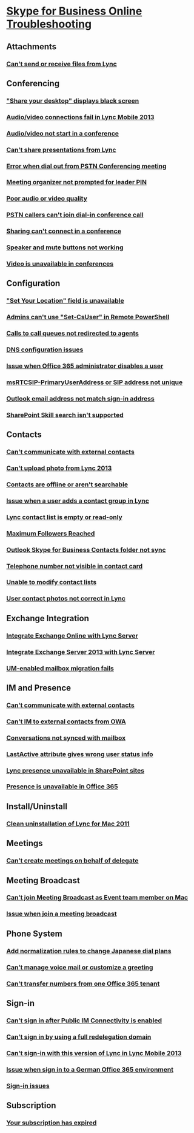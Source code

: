# [Skype for Business Online Troubleshooting](../online.md)

## Attachments
### [Can't send or receive files from Lync ](../online-attachments/cant-send-receive-files-attachments.md)

## Conferencing
### ["Share your desktop" displays black screen](../online-conferencing/sharing-display-black-screen.md)
### [Audio/video connections fail in Lync Mobile 2013](../online-conferencing/audio-or-video-connections-fail.md)
### [Audio/video not start in a conference ](../online-conferencing/audio-or-video-not-start.md)
### [Can't share presentations from Lync](../online-conferencing/cant-share-presentations.md)
### [Error when dial out from PSTN Conferencing meeting](../online-conferencing/dial-out-to-telephone-from-pstn-meeting.md)
### [Meeting organizer not prompted for leader PIN](../online-conferencing/meeting-organizer-not-prompted-for-leader-pin.md)
### [Poor audio or video quality](../online-conferencing/poor-audio-video-quality.md)
### [PSTN callers can't join dial-in conference call](../online-conferencing/pstn-callers-cant-join-dial-in-call.md)
### [Sharing can't connect in a conference](../online-conferencing/sharing-cannot-connect.md)
### [Speaker and mute buttons not working](../online-conferencing/speaker-and-mute-buttons-not-working.md)
### [Video is unavailable in conferences](../online-conferencing/video-is-unavailable-sfb-online-conference.md)

## Configuration
### ["Set Your Location" field is unavailable](../online-conferencing/cant-set-location-in-lync.md)
### [Admins can't use "Set-CsUser" in Remote PowerShell](../online-conferencing/admins-cant-use-set-csuser.md)
### [Calls to call queues not redirected to agents](../online-configuration/call-queues-not-redirect-to-agents.md)
### [DNS configuration issues](../online-configuration/dns-configuration-issue.md)
### [Issue when Office 365 administrator disables a user](../online-conferencing/license-validation-error.md)
### [msRTCSIP-PrimaryUserAddress or SIP address not unique](../online-conferencing/msrtcsip-primaryuseraddress-proxyaddaddress.md)
### [Outlook email address not match sign-in address](../online-conferencing/problem-connecting-to-outlook.md)
### [SharePoint Skill search isn't supported](../online-conferencing/sharepoint-skill-search-not-supported.md)

## Contacts
### [Can't communicate with external contacts ](../online-contacts/cant-communicate-with-external-contact.md)
### [Can't upload photo from Lync 2013](../online-contacts/cant-upload-photo-to-sfb-online.md)
### [Contacts are offline or aren't searchable](../online-contacts/contacts-offline-not-searchable.md)
### [Issue when a user adds a contact group in Lync](../online-contacts/cannot-add-contact-group.md)
### [Lync contact list is empty or read-only](../online-contacts/lync-contact-list-is-empty-or-read-only.md)
### [Maximum Followers Reached](../online-contacts/maximum-followers-reached.md)
### [Outlook Skype for Business Contacts folder not sync](../online-contacts/outlook-contacts-folder-not-sync.md)
### [Telephone number not visible in contact card](../online-contacts/telephone-number-not-visible.md)
### [Unable to modify contact lists](../online-contacts/cannot-modify-contact-lists.md)
### [User contact photos not correct in Lync ](../online-contacts/user-contact-photos-not-correct.md)

## Exchange Integration
### [Integrate Exchange Online with Lync Server](../online-exchange-integration/integrate-exchange-online-skype-for-business.md)
### [Integrate Exchange Server 2013 with Lync Server ](../online-exchange-integration/exchange-server-lync-server-hybrid.md)
### [UM-enabled mailbox migration fails](../online-exchange-integration/um-enabled-mailbox-migration-fails.md)

## IM and Presence
### [Can't communicate with external contacts](../online-im-presence/cannot-communicate-with-external-contacts.md)
### [Can't IM to external contacts from OWA](../online-im-presence/cant-send-im-to-external-contacts.md)
### [Conversations not synced with mailbox](../online-im-presence/conversations-calls-not-synced.md)
### [LastActive attribute gives wrong user status info](../online-im-presence/lastactive-attribute-gives-wrong-user-status-info-.md)
### [Lync presence unavailable in SharePoint sites](../online-im-presence/lync-presence-unavailable-in-sharepoint.md)
### [Presence is unavailable in Office 365](../online-im-presence/sfb-presence-unavailable.md)

## Install/Uninstall
### [Clean uninstallation of Lync for Mac 2011](../online-install-or-uninstall/uninstall-lync-for-mac-2011.md)

## Meetings
### [Can't create meetings on behalf of delegate](../online-meetings/cannot-create-meeting-delegate.md)

## Meeting Broadcast
### [Can't join Meeting Broadcast as Event team member on Mac](../online-meeting-broadcast/cannot-join-broadcast-as-event-team-mac.md)
### [Issue when join a meeting broadcast](../online-meeting-broadcast/issue-join-meeting-broadcast.md)

## Phone System
### [Add normalization rules to change Japanese dial plans](../online-phone-system/add-normalization-rules-change-japanese-dial-plans.md)
### [Can't manage voice mail or customize a greeting](../online-phone-system/cannot-manage-voice-mail-or-greeting.md)
### [Can't transfer numbers from one Office 365 tenant](../online-phone-system/cannot-transfer-numbers-from-office-365-tenant.md)

## Sign-in
### [Can't sign in after Public IM Connectivity is enabled](../online-sign-in/cannot-sign-in-pic-is-enabled.md)
### [Can't sign in by using a full redelegation domain](../online-sign-in/cannot-sign-in-using-full-redelegation-domain.md)
### [Can't sign-in with this version of Lync in Lync Mobile 2013](../online-sign-in/cannot-sign-in-lync-mobile-2013.md)
### [Issue when sign in to a German Office 365 environment](../online-sign-in/issue-sign-in-german-environment.md)
### [Sign-in issues](../online-sign-in/sign-in-issues.md)

## Subscription
### [Your subscription has expired](../online-subscription/your-subscription-has-expired.md)